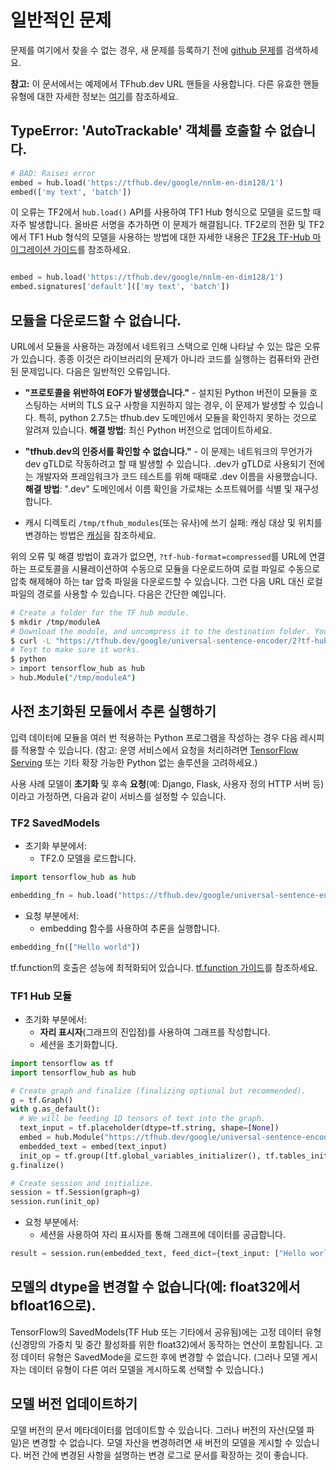 # 일반적인 문제

문제를 여기에서 찾을 수 없는 경우, 새 문제를 등록하기 전에 [github 문제](https://github.com/tensorflow/hub/issues)를 검색하세요.

**참고:** 이 문서에서는 예제에서 TFhub.dev URL 핸들을 사용합니다. 다른 유효한 핸들 유형에 대한 자세한 정보는 [여기](tf2_saved_model.md#model_handles)를 참조하세요.

## TypeError: 'AutoTrackable' 객체를 호출할 수 없습니다.

```python
# BAD: Raises error
embed = hub.load('https://tfhub.dev/google/nnlm-en-dim128/1')
embed(['my text', 'batch'])
```

이 오류는 TF2에서 `hub.load()` API를 사용하여 TF1 Hub 형식으로 모델을 로드할 때 자주 발생합니다. 올바른 서명을 추가하면 이 문제가 해결됩니다. TF2로의 전환 및 TF2에서 TF1 Hub 형식의 모델을 사용하는 방법에 대한 자세한 내용은 [TF2용 TF-Hub 마이그레이션 가이드](migration_tf2.md)를 참조하세요.

```python

embed = hub.load('https://tfhub.dev/google/nnlm-en-dim128/1')
embed.signatures['default'](['my text', 'batch'])
```

## 모듈을 다운로드할 수 없습니다.

URL에서 모듈을 사용하는 과정에서 네트워크 스택으로 인해 나타날 수 있는 많은 오류가 있습니다. 종종 이것은 라이브러리의 문제가 아니라 코드를 실행하는 컴퓨터와 관련된 문제입니다. 다음은 일반적인 오류입니다.

- **"프로토콜을 위반하여 EOF가 발생했습니다."** - 설치된 Python 버전이 모듈을 호스팅하는 서버의 TLS 요구 사항을 지원하지 않는 경우, 이 문제가 발생할 수 있습니다. 특히, python 2.7.5는 tfhub.dev 도메인에서 모듈을 확인하지 못하는 것으로 알려져 있습니다. **해결 방법**: 최신 Python 버전으로 업데이트하세요.

- **"tfhub.dev의 인증서를 확인할 수 없습니다."** - 이 문제는 네트워크의 무언가가 dev gTLD로 작동하려고 할 때 발생할 수 있습니다. .dev가 gTLD로 사용되기 전에는 개발자와 프레임워크가 코드 테스트를 위해 때때로 .dev 이름을 사용했습니다. **해결 방법**: ".dev" 도메인에서 이름 확인을 가로채는 소프트웨어를 식별 및 재구성합니다.

- 캐시 디렉토리 `/tmp/tfhub_modules`(또는 유사)에 쓰기 실패: 캐싱 대상 및 위치를 변경하는 방법은 [캐싱](caching.md)을 참조하세요.

위의 오류 및 해결 방법이 효과가 없으면, `?tf-hub-format=compressed`를 URL에 연결하는 프로토콜을 시뮬레이션하여 수동으로 모듈을 다운로드하여 로컬 파일로 수동으로 압축 해제해야 하는 tar 압축 파일을 다운로드할 수 있습니다. 그런 다음 URL 대신 로컬 파일의 경로를 사용할 수 있습니다. 다음은 간단한 예입니다.

```bash
# Create a folder for the TF hub module.
$ mkdir /tmp/moduleA
# Download the module, and uncompress it to the destination folder. You might want to do this manually.
$ curl -L "https://tfhub.dev/google/universal-sentence-encoder/2?tf-hub-format=compressed" | tar -zxvC /tmp/moduleA
# Test to make sure it works.
$ python
> import tensorflow_hub as hub
> hub.Module("/tmp/moduleA")
```

## 사전 초기화된 모듈에서 추론 실행하기

입력 데이터에 모듈을 여러 번 적용하는 Python 프로그램을 작성하는 경우 다음 레시피를 적용할 수 있습니다. (참고: 운영 서비스에서 요청을 처리하려면 [TensorFlow Serving](https://www.tensorflow.org/tfx/guide/serving) 또는 기타 확장 가능한 Python 없는 솔루션을 고려하세요.)

사용 사례 모델이 **초기화** 및 후속 **요청**(예: Django, Flask, 사용자 정의 HTTP 서버 등)이라고 가정하면, 다음과 같이 서비스를 설정할 수 있습니다.

### TF2 SavedModels

- 초기화 부분에서:
    - TF2.0 모델을 로드합니다.

```python
import tensorflow_hub as hub

embedding_fn = hub.load("https://tfhub.dev/google/universal-sentence-encoder/4")
```

- 요청 부분에서:
    - embedding 함수를 사용하여 추론을 실행합니다.

```python
embedding_fn(["Hello world"])
```

tf.function의 호출은 성능에 최적화되어 있습니다. [tf.function 가이드](https://www.tensorflow.org/guide/function)를 참조하세요.

### TF1 Hub 모듈

- 초기화 부분에서:
    - **자리 표시자**(그래프의 진입점)를 사용하여 그래프를 작성합니다.
    - 세션을 초기화합니다.

```python
import tensorflow as tf
import tensorflow_hub as hub

# Create graph and finalize (finalizing optional but recommended).
g = tf.Graph()
with g.as_default():
  # We will be feeding 1D tensors of text into the graph.
  text_input = tf.placeholder(dtype=tf.string, shape=[None])
  embed = hub.Module("https://tfhub.dev/google/universal-sentence-encoder/2")
  embedded_text = embed(text_input)
  init_op = tf.group([tf.global_variables_initializer(), tf.tables_initializer()])
g.finalize()

# Create session and initialize.
session = tf.Session(graph=g)
session.run(init_op)
```

- 요청 부분에서:
    - 세션을 사용하여 자리 표시자를 통해 그래프에 데이터를 공급합니다.

```python
result = session.run(embedded_text, feed_dict={text_input: ["Hello world"]})
```

## 모델의 dtype을 변경할 수 없습니다(예: float32에서 bfloat16으로).

TensorFlow의 SavedModels(TF Hub 또는 기타에서 공유됨)에는 고정 데이터 유형(신경망의 가중치 및 중간 활성화를 위한 float32)에서 동작하는 연산이 포함됩니다. 고정 데이터 유형은 SavedMode을 로드한 후에 변경할 수 없습니다. (그러나 모델 게시자는 데이터 유형이 다른 여러 모델을 게시하도록 선택할 수 있습니다.)

## 모델 버전 업데이트하기

모델 버전의 문서 메타데이터를 업데이트할 수 있습니다. 그러나 버전의 자산(모델 파일)은 변경할 수 없습니다. 모델 자산을 변경하려면 새 버전의 모델을 게시할 수 있습니다. 버전 간에 변경된 사항을 설명하는 변경 로그로 문서를 확장하는 것이 좋습니다.
